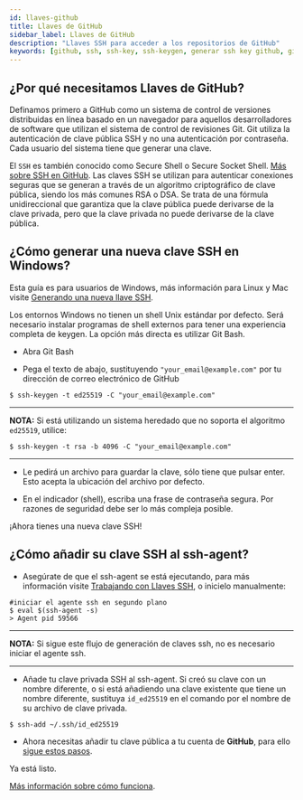 ```yaml
---
id: llaves-github
title: Llaves de GitHub
sidebar_label: Llaves de GitHub
description: "Llaves SSH para acceder a los repositorios de GitHub"
keywords: [github, ssh, ssh-key, ssh-keygen, generar ssh key github, git key, extensión de la llave privada en git, ssh key github, Qué es SSH, Qué son las llaves SSH]
---
```


## ¿Por qué necesitamos Llaves de GitHub?

Definamos primero a GitHub como un sistema de control de versiones distribuidas en línea basado en un navegador para aquellos desarrolladores de software que utilizan el sistema de control de revisiones Git. Git utiliza la autenticación de clave pública SSH y no una autenticación por contraseña.  Cada usuario del sistema tiene que generar una clave.

El `SSH` es también conocido como Secure Shell o Secure Socket Shell. [Más sobre SSH en GitHub](https://docs.github.com/en/free-pro-team@latest/github/authenticating-to-github/about-ssh). Las claves SSH se utilizan para autenticar conexiones seguras que se generan a través de un algoritmo criptográfico de clave pública, siendo los más comunes RSA o DSA. Se trata de una fórmula unidireccional que garantiza que la clave pública puede derivarse de la clave privada, pero que la clave privada no puede derivarse de la clave pública.

## ¿Cómo generar una nueva clave SSH en Windows?

Esta guía es para usuarios de Windows, más información para Linux y Mac visite [Generando una nueva llave SSH](https://docs.github.com/en/free-pro-team@latest/github/authenticating-to-github/generating-a-new-ssh-key-and-adding-it-to-the-ssh-agent).

Los entornos Windows no tienen un shell Unix estándar por defecto. Será necesario instalar programas de shell externos para tener una experiencia completa de keygen. La opción más directa es utilizar Git Bash.

- Abra Git Bash

- Pega el texto de abajo, sustituyendo `"your_email@example.com"` por tu dirección de correo electrónico de GitHub

```shell
$ ssh-keygen -t ed25519 -C "your_email@example.com"
```
---
**NOTA:** 
Si está utilizando un sistema heredado que no soporta el algoritmo `ed25519`, utilice:

```shell
$ ssh-keygen -t rsa -b 4096 -C "your_email@example.com"
```
---

- Le pedirá un archivo para guardar la clave, sólo tiene que pulsar enter. Esto acepta la ubicación del archivo por defecto. 

- En el indicador (shell), escriba una frase de contraseña segura. Por razones de seguridad debe ser lo más compleja posible.

¡Ahora tienes una nueva clave SSH!

## ¿Cómo añadir su clave SSH al ssh-agent?

- Asegúrate de que el ssh-agent se está ejecutando, para más información visite [Trabajando con Llaves SSH](https://docs.github.com/en/free-pro-team@latest/github/authenticating-to-github/working-with-ssh-key-passphrases), o inicielo manualmente:

```shell
#iniciar el agente ssh en segundo plano
$ eval $(ssh-agent -s)
> Agent pid 59566
```
---

**NOTA:** 
Si sigue este flujo de generación de claves ssh, no es necesario iniciar el agente ssh.

---

- Añade tu clave privada SSH al ssh-agent. Si creó su clave con un nombre diferente, o si está añadiendo una clave existente que tiene un nombre diferente, sustituya `id_ed25519` en el comando por el nombre de su archivo de clave privada.

```shell
$ ssh-add ~/.ssh/id_ed25519
```

- Ahora necesitas añadir tu clave pública a tu cuenta de **GitHub**, para ello [sigue estos pasos](https://docs.github.com/en/free-pro-team@latest/github/authenticating-to-github/adding-a-new-ssh-key-to-your-github-account).

Ya está listo.

[Más información sobre cómo funciona](https://www.preveil.com/blog/public-and-private-key/).

